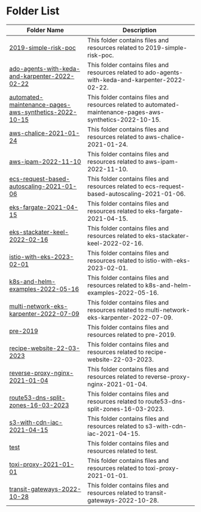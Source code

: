 # Folder List

| Folder Name | Description |
| ----------- | ----------- |
| [2019-simple-risk-poc](2019-simple-risk-poc) | This folder contains files and resources related to 2019-simple-risk-poc. |
| [ado-agents-with-keda-and-karpenter-2022-02-22](ado-agents-with-keda-and-karpenter-2022-02-22) | This folder contains files and resources related to ado-agents-with-keda-and-karpenter-2022-02-22. |
| [automated-maintenance-pages-aws-synthetics-2022-10-15](automated-maintenance-pages-aws-synthetics-2022-10-15) | This folder contains files and resources related to automated-maintenance-pages-aws-synthetics-2022-10-15. |
| [aws-chalice-2021-01-24](aws-chalice-2021-01-24) | This folder contains files and resources related to aws-chalice-2021-01-24. |
| [aws-ipam-2022-11-10](aws-ipam-2022-11-10) | This folder contains files and resources related to aws-ipam-2022-11-10. |
| [ecs-request-based-autoscaling-2021-01-06](ecs-request-based-autoscaling-2021-01-06) | This folder contains files and resources related to ecs-request-based-autoscaling-2021-01-06. |
| [eks-fargate-2021-04-15](eks-fargate-2021-04-15) | This folder contains files and resources related to eks-fargate-2021-04-15. |
| [eks-stackater-keel-2022-02-16](eks-stackater-keel-2022-02-16) | This folder contains files and resources related to eks-stackater-keel-2022-02-16. |
| [istio-with-eks-2023-02-01](istio-with-eks-2023-02-01) | This folder contains files and resources related to istio-with-eks-2023-02-01. |
| [k8s-and-helm-examples-2022-05-16](k8s-and-helm-examples-2022-05-16) | This folder contains files and resources related to k8s-and-helm-examples-2022-05-16. |
| [multi-network-eks-karpenter-2022-07-09](multi-network-eks-karpenter-2022-07-09) | This folder contains files and resources related to multi-network-eks-karpenter-2022-07-09. |
| [pre-2019](pre-2019) | This folder contains files and resources related to pre-2019. |
| [recipe-website-22-03-2023](recipe-website-22-03-2023) | This folder contains files and resources related to recipe-website-22-03-2023. |
| [reverse-proxy-nginx-2021-01-04](reverse-proxy-nginx-2021-01-04) | This folder contains files and resources related to reverse-proxy-nginx-2021-01-04. |
| [route53-dns-split-zones-16-03-2023](route53-dns-split-zones-16-03-2023) | This folder contains files and resources related to route53-dns-split-zones-16-03-2023. |
| [s3-with-cdn-iac-2021-04-15](s3-with-cdn-iac-2021-04-15) | This folder contains files and resources related to s3-with-cdn-iac-2021-04-15. |
| [test](test) | This folder contains files and resources related to test. |
| [toxi-proxy-2021-01-01](toxi-proxy-2021-01-01) | This folder contains files and resources related to toxi-proxy-2021-01-01. |
| [transit-gateways-2022-10-28](transit-gateways-2022-10-28) | This folder contains files and resources related to transit-gateways-2022-10-28. |
